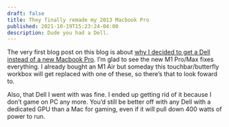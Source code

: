 ```yaml
---
draft: false
title: They finally remade my 2013 Macbook Pro
published: 2021-10-19T15:23:24-04:00
description: Dude you had a Dell.
---
```


The very first blog post on this blog is about [why I decided to get a Dell instead of a new Macbook Pro](https://www.builtwith.coffee/blog-posts/2018/02/dude-you-got-a-dell). I’m glad to see the new M1 Pro/Max fixes everything. I already bought an M1 Air but someday this touchbar/butterfly workbox will get replaced with one of these, so there’s that to look foward to.

Also, that Dell I went with was fine. I ended up getting rid of it because I don’t game on PC any more. You’d still be better off with any Dell with a dedicated GPU than a Mac for gaming, even if it will pull down 400 watts of power to run.
